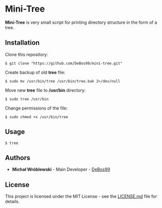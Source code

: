# Mini-Tree

**Mini-Tree** is very small script for printing directory structure in the form of a tree.

## Installation

Clone this repository:

`$ git clone "https://github.com/DeBos99/mini-tree.git"`

Create backup of old **tree** file:

`$ sudo mv /usr/bin/tree /usr/bin/tree.bak 2>/dev/null`

Move new **tree** file to **/usr/bin** directory:

`$ sudo tree /usr/bin`

Change permissions of the file:

`$ sudo chmod +x /usr/bin/tree`

## Usage

`$ tree`

## Authors

* **Michał Wróblewski** - Main Developer - [DeBos99](https://github.com/DeBos99)

## License

This project is licensed under the MIT License - see the [LICENSE.md](LICENSE.md) file for details.
